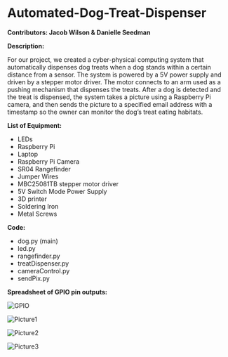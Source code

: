 # Automated-Dog-Treat-Dispenser

**Contributors: Jacob Wilson & Danielle Seedman**

**Description:**

For our project, we created a cyber-physical computing system that automatically dispenses dog treats when a dog stands within
a certain distance from a sensor. The system is powered by a 5V power supply and driven by a stepper motor driver. The motor 
connects to an arm used as a pushing mechanism that dispenses the treats. After a dog is detected and the treat is dispensed, 
the system takes a picture using a Raspberry Pi camera, and then sends the picture to a specified email address with a 
timestamp so the owner can monitor the dog’s treat eating habitats.

**List of Equipment:**

*	LEDs
*	Raspberry Pi
* Laptop
* Raspberry Pi Camera 
* SR04 Rangefinder 
* Jumper Wires
* MBC25081TB stepper motor driver
* 5V Switch Mode Power Supply
* 3D printer
* Soldering Iron
* Metal Screws

**Code:**

* dog.py (main)
* led.py
* rangefinder.py
* treatDispenser.py
* cameraControl.py
* sendPix.py

**Spreadsheet of GPIO pin outputs:**

![GPIO](https://user-images.githubusercontent.com/44330919/63144065-d3cea880-bfb6-11e9-9402-32bd0312e217.png)

![Picture1](https://user-images.githubusercontent.com/44330919/63144276-c36afd80-bfb7-11e9-8153-1442b6a82b76.png)

![Picture2](https://user-images.githubusercontent.com/44330919/63144323-f6ad8c80-bfb7-11e9-9205-efff16fc06c6.png)

![Picture3](https://user-images.githubusercontent.com/44330919/63144387-4db36180-bfb8-11e9-9869-2d784f4fb84b.png)
